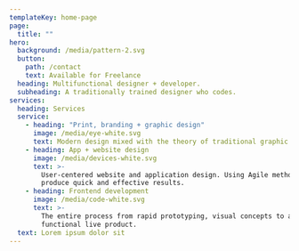 ```yaml
---
templateKey: home-page
page:
  title: ""
hero:
  background: /media/pattern-2.svg
  button:
    path: /contact
    text: Available for Freelance
  heading: Multifunctional designer + developer.
  subheading: A traditionally trained designer who codes.
services:
  heading: Services
  service:
    - heading: "Print, branding + graphic design"
      image: /media/eye-white.svg
      text: Modern design mixed with the theory of traditional graphic design.
    - heading: App + website design
      image: /media/devices-white.svg
      text: >-
        User-centered website and application design. Using Agile methods to
        produce quick and effective results.
    - heading: Frontend development
      image: /media/code-white.svg
      text: >-
        The entire process from rapid prototyping, visual concepts to a fully
        functional live product.
  text: Lorem ipsum dolor sit
---
```

